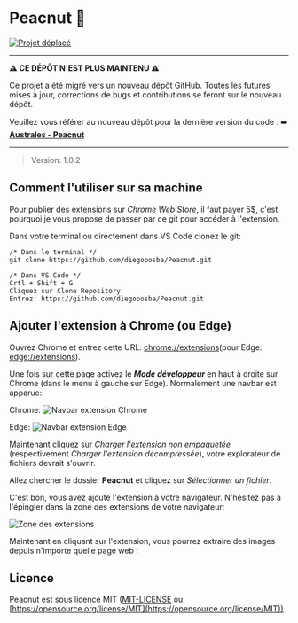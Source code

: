 Peacnut 🥜
===========

[![Projet déplacé](https://img.shields.io/badge/projet%20déplacé-voir%20ici-orange?style=flat&logo=github&logoColor=white.svg)](https://github.com/Australes-Inc/Peacnut)

---

**⚠️ CE DÉPÔT N'EST PLUS MAINTENU ⚠️**

Ce projet a été migré vers un nouveau dépôt GitHub. Toutes les futures mises à jour, corrections de bugs et contributions se feront sur le nouveau dépôt.

Veuillez vous référer au nouveau dépôt pour la dernière version du code :
➡️ **[Australes - Peacnut](https://github.com/Australes-Inc/Peacnut)**

---


> Version: 1.0.2

## Comment l'utiliser sur sa machine

Pour publier des extensions sur _Chrome Web Store_, il faut payer 5$, c'est pourquoi je vous propose de passer par ce git pour accéder à l'extension.

Dans votre terminal ou directement dans VS Code clonez le git:

```
/* Dans le terminal */
git clone https://github.com/diegoposba/Peacnut.git

/* Dans VS Code */
Crtl + Shift + G
Cliquez sur Clone Repository 
Entrez: https://github.com/diegoposba/Peacnut.git
```

## Ajouter l'extension à Chrome (ou Edge)

Ouvrez Chrome et entrez cette URL: [chrome://extensions](chrome://extensions/)(pour Edge: [edge://extensions](edge://extensions/)).

Une fois sur cette page activez le **_Mode développeur_** en haut à droite sur Chrome (dans le menu à gauche sur Edge). Normalement une navbar est apparue:

Chrome: 
![Navbar extension Chrome](./img/navbar.png)

Edge:
![Navbar extension Edge](./img/navbar-edge.png)

Maintenant cliquez sur _Charger l'extension non empaquetée_ (respectivement _Charger l'extension décompressée_), votre explorateur de fichiers devrait s'ouvrir. 

Allez chercher le dossier **Peacnut** et cliquez sur _Sélectionner un fichier_.

C'est bon, vous avez ajouté l'extension à votre navigateur. N'hésitez pas à l'épingler dans la zone des extensions de votre navigateur:

![Zone des extensions](./img/extension.png)

Maintenant en cliquant sur l'extension, vous pourrez extraire des images depuis n'importe quelle page web !

## Licence

Peacnut est sous licence MIT ([MIT-LICENSE](./LICENSE) ou [https://opensource.org/license/MIT](https://opensource.org/license/MIT)).
